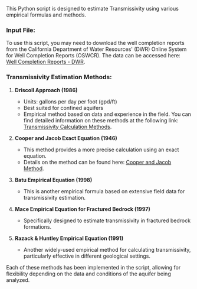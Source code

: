 This Python script is designed to estimate Transmissivity using various empirical formulas and methods. 

### Input File:
To use this script, you may need to download the well completion reports from the California Department of Water Resources' (DWR) Online System for Well Completion Reports (OSWCR). The data can be accessed here:  
[Well Completion Reports - DWR](https://data.ca.gov/dataset/well-completion-reports/resource/6c6deb49-5977-4bc0-91dc-3d4ed3303a9d).

### Transmissivity Estimation Methods:
1. **Driscoll Approach (1986)**  
   - Units: gallons per day per foot (gpd/ft)  
   - Best suited for confined aquifers  
   - Empirical method based on data and experience in the field.
    You can find detailed information on these methods at the following link:  
   [Transmissivity Calculation Methods](http://www.aqtesolv.com/forum/transcap.asp).
2. **Cooper and Jacob Exact Equation (1946)**  
   - This method provides a more precise calculation using an exact equation.  
   - Details on the method can be found here: [Cooper and Jacob Method](http://www.aqtesolv.com/forum/transcap2.asp).

3. **Batu Empirical Equation (1998)**  
   - This is another empirical formula based on extensive field data for transmissivity estimation.

4. **Mace Empirical Equation for Fractured Bedrock (1997)**  
   - Specifically designed to estimate transmissivity in fractured bedrock formations.

5. **Razack & Huntley Empirical Equation (1991)**  
   - Another widely-used empirical method for calculating transmissivity, particularly effective in different geological settings.

Each of these methods has been implemented in the script, allowing for flexibility depending on the data and conditions of the aquifer being analyzed.
